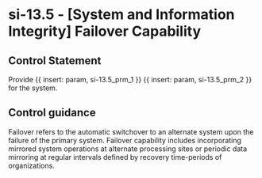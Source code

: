 # si-13.5 - \[System and Information Integrity\] Failover Capability

## Control Statement

Provide {{ insert: param, si-13.5_prm_1 }} {{ insert: param, si-13.5_prm_2 }} for the system.

## Control guidance

Failover refers to the automatic switchover to an alternate system upon the failure of the primary system. Failover capability includes incorporating mirrored system operations at alternate processing sites or periodic data mirroring at regular intervals defined by recovery time-periods of organizations.
